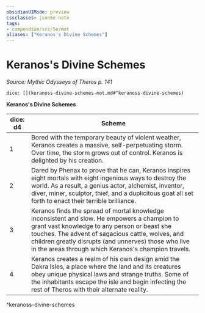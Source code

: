 ```yaml
---
obsidianUIMode: preview
cssclasses: json5e-note
tags:
- compendium/src/5e/mot
aliases: ["Keranos's Divine Schemes"]
---
```

# Keranos's Divine Schemes
*Source: Mythic Odysseys of Theros p. 141* 

`dice: [](keranoss-divine-schemes-mot.md#^keranoss-divine-schemes)`

**Keranos's Divine Schemes**

| dice: d4 | Scheme |
|----------|--------|
| 1 | Bored with the temporary beauty of violent weather, Keranos creates a massive, self-perpetuating storm. Over time, the storm grows out of control. Keranos is delighted by his creation. |
| 2 | Dared by Phenax to prove that he can, Keranos inspires eight mortals with eight ingenious ways to destroy the world. As a result, a genius actor, alchemist, inventor, diver, miner, sculptor, thief, and a duplicitous goat all set forth to enact their terrible brilliance. |
| 3 | Keranos finds the spread of mortal knowledge inconsistent and slow. He empowers a champion to grant vast knowledge to any person or beast she touches. The advent of sagacious cattle, wolves, and children greatly disrupts (and unnerves) those who live in the areas through which Keranos's champion travels. |
| 4 | Keranos creates a realm of his own design amid the Dakra Isles, a place where the land and its creatures obey unique physical laws and strange truths. Some of the inhabitants escape the isle and begin infecting the rest of Theros with their alternate reality. |
^keranoss-divine-schemes